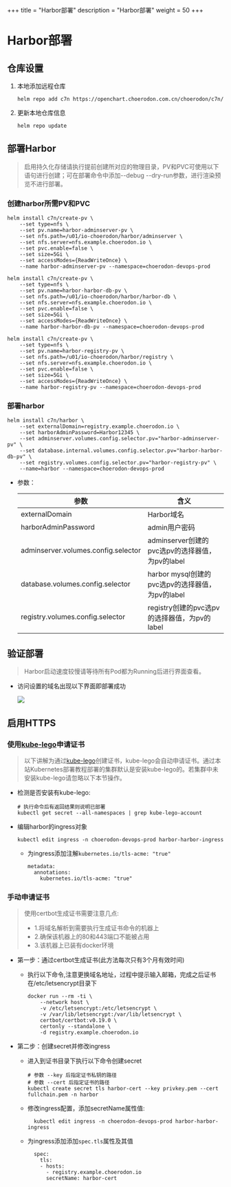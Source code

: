 +++
title = "Harbor部署"
description = "Harbor部署"
weight = 50
+++

# Harbor部署

## 仓库设置

1. 本地添加远程仓库

    ```
    helm repo add c7n https://openchart.choerodon.com.cn/choerodon/c7n/
    ```
1. 更新本地仓库信息

    ```
    helm repo update 
    ```

## 部署Harbor

<blockquote class="note">
启用持久化存储请执行提前创建所对应的物理目录，PV和PVC可使用以下语句进行创建；可在部署命令中添加--debug --dry-run参数，进行渲染预览不进行部署。
</blockquote>

### 创建harbor所需PV和PVC

```shell
helm install c7n/create-pv \
    --set type=nfs \
    --set pv.name=harbor-adminserver-pv \
    --set nfs.path=/u01/io-choerodon/harbor/adminserver \
    --set nfs.server=nfs.example.choerodon.io \
    --set pvc.enable=false \
    --set size=5Gi \
    --set accessModes={ReadWriteOnce} \
    --name harbor-adminserver-pv --namespace=choerodon-devops-prod
    
helm install c7n/create-pv \
    --set type=nfs \
    --set pv.name=harbor-harbor-db-pv \
    --set nfs.path=/u01/io-choerodon/harbor/harbor-db \
    --set nfs.server=nfs.example.choerodon.io \
    --set pvc.enable=false \
    --set size=5Gi \
    --set accessModes={ReadWriteOnce} \
    --name harbor-harbor-db-pv --namespace=choerodon-devops-prod
    
helm install c7n/create-pv \
    --set type=nfs \
    --set pv.name=harbor-registry-pv \
    --set nfs.path=/u01/io-choerodon/harbor/registry \
    --set nfs.server=nfs.example.choerodon.io \
    --set pvc.enable=false \
    --set size=5Gi \
    --set accessModes={ReadWriteOnce} \
    --name harbor-registry-pv --namespace=choerodon-devops-prod
```

### 部署harbor

```shell
helm install c7n/harbor \
    --set externalDomain=registry.example.choerodon.io \
    --set harborAdminPassword=Harbor12345 \
    --set adminserver.volumes.config.selector.pv="harbor-adminserver-pv" \
    --set database.internal.volumes.config.selector.pv="harbor-harbor-db-pv" \
    --set registry.volumes.config.selector.pv="harbor-registry-pv" \
    --name=harbor --namespace=choerodon-devops-prod
```

- 参数：

    参数 | 含义 
    --- |  --- 
    externalDomain|Harbor域名
    harborAdminPassword|admin用户密码
    adminserver.volumes.config.selector|adminserver创建的pvc选pv的选择器值，为pv的label
    database.volumes.config.selector|harbor mysql创建的pvc选pv的选择器值，为pv的label
    registry.volumes.config.selector|registry创建的pvc选pv的选择器值，为pv的label

## 验证部署

<blockquote class="note">
Harbor启动速度较慢请等待所有Pod都为Running后进行界面查看。
</blockquote>

- 访问设置的域名出现以下界面即部署成功

    ![](/docs/installation-configuration/image/harbor.png)

## 启用HTTPS

### 使用[kube-lego](https://github.com/jetstack/kube-lego)申请证书

<blockquote class="note">
以下讲解为通过<a href="https://github.com/jetstack/kube-lego" target="_blank">kube-lego</a>创建证书，kube-lego会自动申请证书。通过本站Kubernetes部署教程部署的集群默认是安装kube-lego的。若集群中未安装kube-lego请忽略以下本节操作。
</blockquote>

- 检测是否安装有kube-lego:

    ```
    # 执行命令后有返回结果则说明已部署
    kubectl get secret --all-namespaces | grep kube-lego-account
    ```

- 编辑harbor的ingress对象

    ```
    kubectl edit ingress -n choerodon-devops-prod harbor-harbor-ingress
    ```

    - 为ingress添加注解`kubernetes.io/tls-acme: "true"`

        ```
        metadata:
          annotations:
            kubernetes.io/tls-acme: "true"
        ```

### 手动申请证书

  <blockquote class="note">
  使用certbot生成证书需要注意几点:
  <ul>
  <li>1.将域名解析到需要执行生成证书命令的机器上</li>
  <li>2.确保该机器上的80和443端口不能被占用</li>
  <li>3.该机器上已装有docker环境</li>
  </ul>
  </blockquote>

- 第一步：通过certbot生成证书(此方法每次只有3个月有效时间)
    - 执行以下命令,注意更换域名地址，过程中提示输入邮箱，完成之后证书在/etc/letsencrypt目录下

        ```
        docker run --rm -ti \
            --network host \
            -v /etc/letsencrypt:/etc/letsencrypt \
            -v /var/lib/letsencrypt:/var/lib/letsencrypt \
            certbot/certbot:v0.19.0 \
            certonly --standalone \
            -d registry.example.choerodon.io
        ```

- 第二步：创建secret并修改ingress

    - 进入到证书目录下执行以下命令创建secret

        ```
        # 参数 --key 后指定证书私钥的路径
        # 参数 --cert 后指定证书的路径
        kubectl create secret tls harbor-cert --key privkey.pem --cert fullchain.pem -n harbor
        ```

    - 修改ingress配置，添加secretName属性值:

            kubectl edit ingress -n choerodon-devops-prod harbor-harbor-ingress

    - 为ingress添加添加`spec.tls`属性及其值

            spec:
              tls:
              - hosts:
                - registry.example.choerodon.io
                secretName: harbor-cert